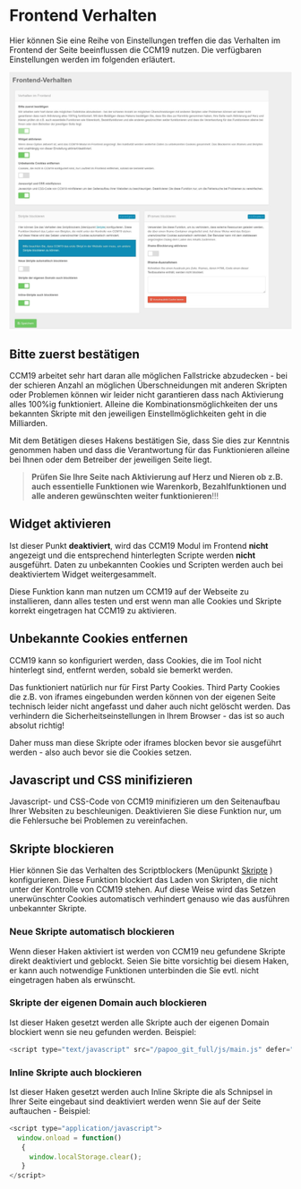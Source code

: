# Frontend Verhalten

Hier können Sie eine Reihe von Einstellungen treffen die das Verhalten im Frontend der Seite beeinflussen die CCM19 nutzen. Die verfügbaren Einstellungen werden im folgenden erläutert.

![screenshot-2020.09.30-13_09_34-CCM19 - Cookie Consent Management Software](../assets/screenshot-2020.09.30-13_09_34-CCM19%20-%20Cookie%20Consent%20Management%20Software.jpg)



## Bitte zuerst bestätigen

CCM19 arbeitet sehr hart daran alle möglichen Fallstricke abzudecken - bei der schieren Anzahl an möglichen Überschneidungen mit anderen Skripten oder Problemen können wir leider nicht garantieren dass nach Aktivierung alles 100%ig funktioniert. Alleine die Kombinationsmöglichkeiten der uns bekannten Skripte mit den jeweiligen Einstellmöglichkeiten geht in die Milliarden.

Mit dem Betätigen dieses Hakens bestätigen Sie, dass Sie dies zur Kenntnis genommen haben und dass die Verantwortung für das Funktionieren alleine bei Ihnen oder dem Betreiber der jeweiligen Seite liegt.



> **Prüfen Sie Ihre Seite nach Aktivierung auf Herz und Nieren ob z.B. auch essentielle Funktionen wie Warenkorb, Bezahlfunktionen und alle anderen gewünschten weiter funktionieren**!!!





## Widget aktivieren

Ist dieser Punkt **deaktiviert**, wird das CCM19 Modul im Frontend **nicht** angezeigt und die entsprechend hinterlegten Scripte werden **nicht** ausgeführt. Daten zu unbekannten Cookies und Scripten werden auch bei deaktiviertem Widget weitergesammelt. 

Diese Funktion kann man nutzen um CCM19 auf der Webseite zu installieren, dann alles testen und erst wenn man alle Cookies und Skripte korrekt eingetragen hat CCM19 zu aktivieren.





## Unbekannte Cookies entfernen

CCM19 kann so konfiguriert werden, dass Cookies, die im Tool nicht hinterlegt sind, entfernt werden, sobald sie bemerkt werden.

Das funktioniert natürlich nur für First Party Cookies. Third Party Cookies die z.B. von iframes eingebunden werden können von der eigenen Seite technisch leider nicht angefasst und daher auch nicht gelöscht werden. Das verhindern die Sicherheitseinstellungen in Ihrem Browser - das ist so auch absolut richtig!

Daher muss man diese Skripte oder iframes blocken bevor sie ausgeführt werden - also auch bevor sie die Cookies setzen.



## Javascript und CSS minifizieren

Javascript- und CSS-Code von CCM19 minifizieren um den Seitenaufbau Ihrer Websiten zu beschleunigen. Deaktivieren Sie diese Funktion nur, um die Fehlersuche bei Problemen zu vereinfachen.



## Skripte blockieren

Hier können Sie das Verhalten des Scriptblockers (Menüpunkt [Skripte](skripte.md) ) konfigurieren. Diese Funktion blockiert das Laden von Skripten, die nicht unter der Kontrolle von CCM19 stehen. Auf diese Weise wird das Setzen unerwünschter Cookies automatisch verhindert genauso wie das ausführen unbekannter Skripte.

### Neue Skripte automatisch blockieren

Wenn dieser Haken aktiviert ist werden von CCM19 neu gefundene Skripte direkt deaktiviert und geblockt. Seien Sie bitte vorsichtig bei diesem Haken, er kann auch notwendige Funktionen unterbinden die Sie evtl. nicht eingetragen haben als erwünscht. 

### Skripte der eigenen Domain auch blockieren

Ist dieser Haken gesetzt werden alle Skripte auch der eigenen Domain blockiert wenn sie neu gefunden werden. Beispiel:

``` javascript
<script type="text/javascript" src="/papoo_git_full/js/main.js" defer="defer"></script>
```

### Inline Skripte auch blockieren

Ist dieser Haken gesetzt werden auch Inline Skripte die als Schnipsel in Ihrer Seite eingebaut sind deaktiviert werden wenn Sie auf der Seite auftauchen - Beispiel:

``` javascript
<script type="application/javascript">
  window.onload = function()
   {
     window.localStorage.clear();
   }
</script>
```

